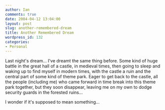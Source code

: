 ```yaml
---
author: Ian
comments: true
date: 2004-04-12 13:04:00
layout: post
slug: another-remembered-dream
title: Another Remembered Dream
wordpress_id: 132
categories:
- Personal
---
```


Last night's dream...  I've dreamt the same thing before.  Some kind of huge battle in the great hall of a castle, in medieval times, then going to sleep and waking up to find myself in modern times, with the castle a ruin and the central part of some kind of theme park.  Eager to get back to the castle, all the people (including me) who came forward in time break into this theme park together, but they soon disappear, leaving me on my own to dodge security guards in the forested ruins...  

I wonder if it's supposed to mean something...
